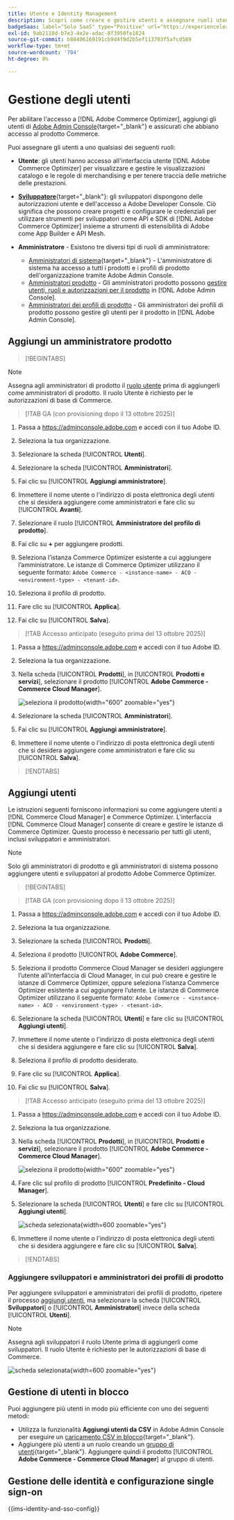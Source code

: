 ```yaml
---
title: Utente e Identity Management
description: Scopri come creare e gestire utenti e assegnare ruoli utente per  [!DNL Adobe Commerce Optimizer].
badgeSaas: label="Solo SaaS" type="Positive" url="https://experienceleague.adobe.com/it/docs/commerce/user-guides/product-solutions" tooltip="Applicabile solo ai progetti Adobe Commerce as a Cloud Service e Adobe Commerce Optimizer (infrastruttura SaaS gestita da Adobe)."
exl-id: 9ab2118d-b7e3-4e2e-adac-8f3950fe1824
source-git-commit: b88406169191cb9d4f0d2b5ef113703f5afcd589
workflow-type: tm+mt
source-wordcount: '704'
ht-degree: 0%

---
```


# Gestione degli utenti

Per abilitare l&#39;accesso a [!DNL Adobe Commerce Optimizer], aggiungi gli utenti di [Adobe Admin Console](https://adminconsole.adobe.com){target="_blank"} e assicurati che abbiano accesso al prodotto Commerce.

Puoi assegnare gli utenti a uno qualsiasi dei seguenti ruoli:

- **Utente**: gli utenti hanno accesso all&#39;interfaccia utente [!DNL Adobe Commerce Optimizer] per visualizzare e gestire le visualizzazioni catalogo e le regole di merchandising e per tenere traccia delle metriche delle prestazioni.

- [**Sviluppatore**](https://helpx.adobe.com/it/enterprise/using/manage-developers.html#Adddevelopers){target="_blank"}: gli sviluppatori dispongono delle autorizzazioni utente e dell&#39;accesso a Adobe Developer Console. Ciò significa che possono creare progetti e configurare le credenziali per utilizzare strumenti per sviluppatori come API e SDK di [!DNL Adobe Commerce Optimizer] insieme a strumenti di estensibilità di Adobe come App Builder e API Mesh.

- **Amministratore** - Esistono tre diversi tipi di ruoli di amministratore:
   - [Amministratori di sistema](https://helpx.adobe.com/it/enterprise/using/admin-roles.html){target="_blank"} - L&#39;amministratore di sistema ha accesso a tutti i prodotti e i profili di prodotto dell&#39;organizzazione tramite Adobe Admin Console.
   - [Amministratori prodotto](#add-a-product-admin) - Gli amministratori prodotto possono [gestire utenti, ruoli e autorizzazioni per il prodotto](#add-users-and-admins) in [!DNL Adobe Admin Console].
   - [Amministratori dei profili di prodotto](#add-users-developers-and-product-profile-admins) - Gli amministratori dei profili di prodotto possono gestire gli utenti per il prodotto in [!DNL Adobe Admin Console].

## Aggiungi un amministratore prodotto

>[!BEGINTABS]

>[!NOTE]
>
>Assegna agli amministratori di prodotto il [ruolo utente](#add-users) prima di aggiungerli come amministratori di prodotto. Il ruolo Utente è richiesto per le autorizzazioni di base di Commerce.

>[!TAB GA (con provisioning dopo il 13 ottobre 2025)]

1. Passa a <https://adminconsole.adobe.com> e accedi con il tuo Adobe ID.

1. Seleziona la tua organizzazione.

1. Selezionare la scheda [!UICONTROL **Utenti**].

1. Selezionare la scheda [!UICONTROL **Amministratori**].

1. Fai clic su [!UICONTROL **Aggiungi amministratore**].

1. Immettere il nome utente o l&#39;indirizzo di posta elettronica degli utenti che si desidera aggiungere come amministratori e fare clic su [!UICONTROL **Avanti**].

1. Selezionare il ruolo [!UICONTROL **Amministratore del profilo di prodotto**].

1. Fai clic su **+** per aggiungere prodotti.

1. Seleziona l’istanza Commerce Optimizer esistente a cui aggiungere l’amministratore. Le istanze di Commerce Optimizer utilizzano il seguente formato: `Adobe Commerce - <instance-name> - ACO - <environment-type> - <tenant-id>`.

1. Seleziona il profilo di prodotto.

1. Fare clic su [!UICONTROL **Applica**].

1. Fai clic su [!UICONTROL **Salva**].

>[!TAB Accesso anticipato (eseguito prima del 13 ottobre 2025)]

1. Passa a <https://adminconsole.adobe.com> e accedi con il tuo Adobe ID.

1. Seleziona la tua organizzazione.

1. Nella scheda [!UICONTROL **Prodotti**], in [!UICONTROL **Prodotti e servizi**], selezionare il prodotto [!UICONTROL **Adobe Commerce - Commerce Cloud Manager**].

   ![seleziona il prodotto](/help/cloud-service/assets/backend.png){width="600" zoomable="yes"}

1. Selezionare la scheda [!UICONTROL **Amministratori**].

1. Fai clic su [!UICONTROL **Aggiungi amministratore**].

1. Immettere il nome utente o l&#39;indirizzo di posta elettronica degli utenti che si desidera aggiungere come amministratori e fare clic su [!UICONTROL **Salva**].

>[!ENDTABS]

## Aggiungi utenti

Le istruzioni seguenti forniscono informazioni su come aggiungere utenti a [!DNL Commerce Cloud Manager] e Commerce Optimizer. L&#39;interfaccia [!DNL Commerce Cloud Manager] consente di creare e gestire le istanze di Commerce Optimizer. Questo processo è necessario per tutti gli utenti, inclusi sviluppatori e amministratori.

>[!NOTE]
>
>Solo gli amministratori di prodotto e gli amministratori di sistema possono aggiungere utenti e sviluppatori al prodotto Adobe Commerce Optimizer.

>[!BEGINTABS]

>[!TAB GA (con provisioning dopo il 13 ottobre 2025)]

1. Passa a <https://adminconsole.adobe.com> e accedi con il tuo Adobe ID.

1. Seleziona la tua organizzazione.

1. Selezionare la scheda [!UICONTROL **Prodotti**].

1. Seleziona il prodotto [!UICONTROL **Adobe Commerce**].

1. Seleziona il prodotto Commerce Cloud Manager se desideri aggiungere l’utente all’interfaccia di Cloud Manager, in cui può creare e gestire le istanze di Commerce Optimizer, oppure seleziona l’istanza Commerce Optimizer esistente a cui aggiungere l’utente. Le istanze di Commerce Optimizer utilizzano il seguente formato: `Adobe Commerce - <instance-name> - ACO - <environment-type> - <tenant-id>`.

1. Selezionare la scheda [!UICONTROL **Utenti**] e fare clic su [!UICONTROL **Aggiungi utenti**].

1. Immettere il nome utente o l&#39;indirizzo di posta elettronica degli utenti che si desidera aggiungere e fare clic su [!UICONTROL **Salva**].

1. Seleziona il profilo di prodotto desiderato.

1. Fare clic su [!UICONTROL **Applica**].

1. Fai clic su [!UICONTROL **Salva**].

>[!TAB Accesso anticipato (eseguito prima del 13 ottobre 2025)]

1. Passa a <https://adminconsole.adobe.com> e accedi con il tuo Adobe ID.

1. Seleziona la tua organizzazione.

1. Nella scheda [!UICONTROL **Prodotti**], in [!UICONTROL **Prodotti e servizi**], selezionare il prodotto [!UICONTROL **Adobe Commerce - Commerce Cloud Manager**].

   ![seleziona il prodotto](/help/cloud-service//assets/backend.png){width="600" zoomable="yes"}

1. Fare clic sul profilo di prodotto [!UICONTROL **Predefinito - Cloud Manager**].

1. Selezionare la scheda [!UICONTROL **Utenti**] e fare clic su [!UICONTROL **Aggiungi utenti**].

   ![scheda selezionata](/help/cloud-service/assets/tab-select.png){width=600 zoomable="yes"}

1. Immettere il nome utente o l&#39;indirizzo di posta elettronica degli utenti che si desidera aggiungere e fare clic su [!UICONTROL **Salva**].

>[!ENDTABS]

### Aggiungere sviluppatori e amministratori dei profili di prodotto

Per aggiungere sviluppatori e amministratori dei profili di prodotto, ripetere il processo [aggiungi utenti](#add-users), ma selezionare la scheda [!UICONTROL **Sviluppatori**] o [!UICONTROL **Amministratori**] invece della scheda [!UICONTROL **Utenti**].

>[!NOTE]
>
>Assegna agli sviluppatori il ruolo Utente prima di aggiungerli come sviluppatori. Il ruolo Utente è richiesto per le autorizzazioni di base di Commerce.

![scheda selezionata](/help//cloud-service/assets/tab-select.png){width=600 zoomable="yes"}

## Gestione di utenti in blocco

Puoi aggiungere più utenti in modo più efficiente con uno dei seguenti metodi:

- Utilizza la funzionalità **Aggiungi utenti da CSV** in Adobe Admin Console per eseguire un [caricamento CSV in blocco](https://helpx.adobe.com/it/enterprise/using/bulk-upload-users.html){target="_blank"}.
- Aggiungere più utenti a un ruolo creando un [gruppo di utenti](https://helpx.adobe.com/it/enterprise/using/user-groups.html){target="_blank"}. Aggiungere quindi il prodotto [!UICONTROL **Adobe Commerce - Commerce Cloud Manager**] al gruppo di utenti.

## Gestione delle identità e configurazione single sign-on

{{ims-identity-and-sso-config}}
